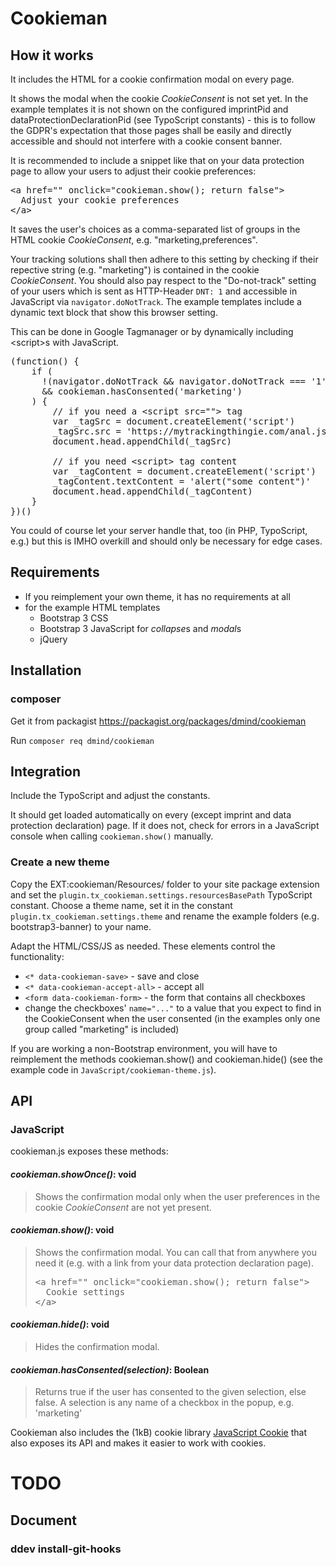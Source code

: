# Cookieman

##  How it works

It includes the HTML for a cookie confirmation modal on every page.

It shows the modal when the cookie *CookieConsent* is not set yet. In the example templates it is not shown on the configured imprintPid and dataProtectionDeclarationPid (see TypoScript constants) - this is to follow the GDPR's expectation that those pages shall be easily and directly accessible and should not interfere with a cookie consent banner. 

It is recommended to include a snippet like that on your data protection page to allow your users to adjust their cookie preferences: 
<pre>
&lt;a href="" onclick="cookieman.show(); return false"&gt;
  Adjust your cookie preferences
&lt;/a&gt;
</pre>

It saves the user's choices as a comma-separated list of groups in the HTML cookie *CookieConsent*, e.g. "marketing,preferences".

Your tracking solutions shall then adhere to this setting by checking if their repective string (e.g. "marketing") is contained in the cookie *CookieConsent*. You should also pay respect to the "Do-not-track" setting of your users which is sent as HTTP-Header `DNT: 1` and accessible in JavaScript via `navigator.doNotTrack`. The example templates include a dynamic text block that show this browser setting.

This can be done in Google Tagmanager or by dynamically including &lt;script&gt;s with JavaScript.

<pre>
(function() {
    if (
      !(navigator.doNotTrack && navigator.doNotTrack === '1') 
      && cookieman.hasConsented('marketing')
    ) {
        // if you need a &lt;script src=""&gt; tag
        var _tagSrc = document.createElement('script')
        _tagSrc.src = 'https://mytrackingthingie.com/anal.js'
        document.head.appendChild(_tagSrc)

        // if you need &lt;script&gt; tag content
        var _tagContent = document.createElement('script')
        _tagContent.textContent = 'alert("some content")'
        document.head.appendChild(_tagContent)
    }
})()
</pre>

You could of course let your server handle that, too (in PHP, TypoScript, e.g.) but this is IMHO overkill and should only be necessary for edge cases.

## Requirements

* If you reimplement your own theme, it has no requirements at all
* for the example HTML templates
  * Bootstrap 3 CSS
  * Bootstrap 3 JavaScript for *collapse*s and *modal*s
  * jQuery

## Installation

### composer
Get it from packagist https://packagist.org/packages/dmind/cookieman

Run <code>composer req dmind/cookieman</code>

## Integration

Include the TypoScript and adjust the constants.

It should get loaded automatically on every (except imprint and data protection declaration) page. If it does not, check for errors in a JavaScript console when calling `cookieman.show()` manually.

### Create a new theme
Copy the EXT:cookieman/Resources/ folder to your site package extension and set the `plugin.tx_cookieman.settings.resourcesBasePath` TypoScript constant. Choose a theme name, set it in the constant `plugin.tx_cookieman.settings.theme` and rename the example folders (e.g. bootstrap3-banner) to your name.

Adapt the HTML/CSS/JS as needed. These elements control the functionality:
* <code>&lt;\* data-cookieman-save&gt;</code> - save and close
* <code>&lt;\* data-cookieman-accept-all&gt;</code> - accept all
* <code>&lt;form data-cookieman-form&gt;</code> - the form that contains all checkboxes
* change the checkboxes' <code>name="..."</code> to a value that you expect to find in the CookieConsent when the user consented (in the examples only one group called "marketing" is included)

If you are working a non-Bootstrap environment, you will have to reimplement the methods cookieman.show() and cookieman.hide() (see the example code in `JavaScript/cookieman-theme.js`).

## API

### JavaScript

cookieman.js exposes these methods:

#### *cookieman.showOnce()*: void

> Shows the confirmation modal only when the user preferences in the cookie *CookieConsent* are not yet present. 

#### *cookieman.show()*: void

> Shows the confirmation modal. You can call that from anywhere you need it (e.g. with a link from your data protection declaration page). 
> <pre>
> &lt;a href="" onclick="cookieman.show(); return false"&gt;
>   Cookie settings
> &lt;/a&gt;
> </pre>

#### *cookieman.hide()*: void

> Hides the confirmation modal. 

#### *cookieman.hasConsented(selection)*: Boolean

> Returns true if the user has consented to the given selection, else false. A selection is any name of a checkbox in the popup, e.g. 'marketing'
 
Cookieman also includes the (1kB) cookie library [JavaScript Cookie](https://github.com/js-cookie/js-cookie) that also exposes its API and makes it easier to work with cookies.

# TODO
## Document
### ddev install-git-hooks
